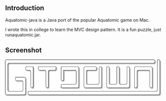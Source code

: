 Introduction
------------

Aquatomic-java is a Java port of the popular Aquatomic game on Mac. 

I wrote this in college to learn the MVC design pattern. It is a fun puzzle, just runaquatomic.jar. 

Screenshot
----------

<center>
<img src="https://github.com/imatix/gitdown/raw/master/images/README_1.png" alt="1">
</center>
